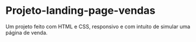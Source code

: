 # Projeto-landing-page-vendas
Um projeto feito com HTML e CSS, responsivo e com intuito de simular uma página de venda.
